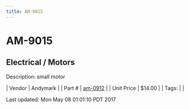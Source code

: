 ```yaml
---
title: AM-9015
---
```


# AM-9015
## Electrical / Motors
Description: 	small motor 

| Vendor | Andymark | 
| Part # | [am-0912](http://www.andymark.com/product-p/am-0912.htm) | 
| Unit Price | $14.00 | 
| Tags: |  | 

Last updated: Mon May 08 01:01:10 PDT 2017